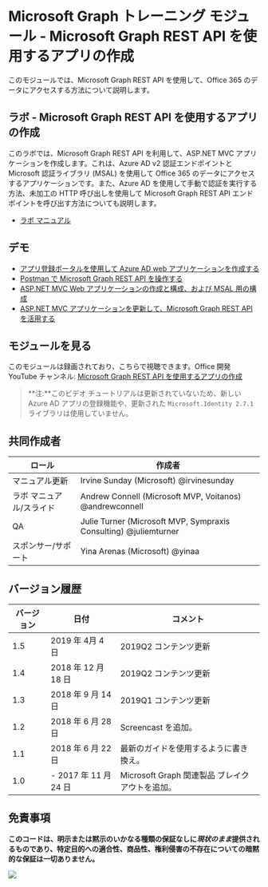 # Microsoft Graph トレーニング モジュール - Microsoft Graph REST API を使用するアプリの作成

このモジュールでは、Microsoft Graph REST API を使用して、Office 365 のデータにアクセスする方法について説明します。

## ラボ - Microsoft Graph REST API を使用するアプリの作成

このラボでは、Microsoft Graph REST API を利用して、ASP.NET MVC アプリケーションを作成します。これは、Azure AD v2 認証エンドポイントと Microsoft 認証ライブラリ (MSAL) を使用して Office 365 のデータにアクセスするアプリケーションです。また、Azure AD を使用して手動で認証を実行する方法、未加工の HTTP 呼び出しを使用して Microsoft Graph REST API エンドポイントを呼び出す方法についても説明します。

* [ラボ マニュアル](./Lab.md)

## デモ

* [アプリ登録ポータルを使用して Azure AD web アプリケーションを作成する](./Demos/01-arp-app)
* [Postman で Microsoft Graph REST API を操作する](./Demos/02-create-app)
* [ASP.NET MVC Web アプリケーションの作成と構成、および MSAL 用の構成](./Demos/03-create-aspnet-mvcapp)
* [ASP.NET MVC アプリケーションを更新して、Microsoft Graph REST API を活用する](./Demos/04-leverage-msgraphsdk)

## モジュールを見る

このモジュールは録画されており、こちらで視聴できます。Office 開発 YouTube チャンネル: [Microsoft Graph REST API を使用するアプリの作成](https://youtu.be/GF4JSTeR6VA)

> **注:**このビデオ チュートリアルは更新されていないため、新しい Azure AD アプリの登録機能や、更新された `Microsoft.Identity 2.7.1` ライブラリは使用していません。

## 共同作成者

| ロール | 作成者 |
| -------------------- | ---------------------------------------------------------------- |
| マニュアル更新 | Irvine Sunday (Microsoft) @irvinesunday |
| ラボ マニュアル/スライド | Andrew Connell (Microsoft MVP, Voitanos) @andrewconnell |
| QA | Julie Turner (Microsoft MVP, Sympraxis Consulting) @juliemturner |
| スポンサー/サポート | Yina Arenas (Microsoft) @yinaa |

## バージョン履歴

| バージョン | 日付 | コメント |
| ------- | ------------------ | ---------------------------------------------- |
| 1.5 | 2019 年 4月 4 日 | 2019Q2 コンテンツ更新 |
| 1.4 | 2018 年 12 月 18 日 | 2019Q2 コンテンツ更新 |
| 1.3 | 2018 年 9 月 14 日 | 2019Q1 コンテンツ更新 |
| 1.2 | 2018 年 6 月 28 日 | Screencast を追加。 |
| 1.1 | 2018 年 6 月 22 日 | 最新のガイドを使用するように書き換え。 |
| 1.0 | - 2017 年 11 月 24 日 | Microsoft Graph 関連製品 ブレイクアウトを追加。 |

## 免責事項

**このコードは、明示または黙示のいかなる種類の保証なしに*現状のまま*提供されるものであり、特定目的への適合性、商品性、権利侵害の不存在についての暗黙的な保証は一切ありません。**

<img src="https://telemetry.sharepointpnp.com/msgraph-training-restapi" />